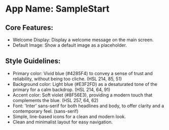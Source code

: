 # **App Name**: SampleStart

## Core Features:

- Welcome Display: Display a welcome message on the main screen.
- Default Image: Show a default image as a placeholder.

## Style Guidelines:

- Primary color: Vivid blue (#4285F4) to convey a sense of trust and reliability, without being too cliche. (HSL 214, 85, 51)
- Background color: Light blue (#E3F2FD) as a desaturated tone of the primary for a calm backdrop. (HSL 214, 64, 91)
- Accent color: Soft violet (#8F56E3), providing a modern touch that complements the blue. (HSL 257, 64, 62)
- Font: 'Inter' sans-serif for both headlines and body, to offer clarity and a contemporary feel. (sans-serif)
- Simple, line-based icons for a clean and modern look.
- Clean and minimalist layout for easy navigation.